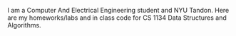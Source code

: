 I am a Computer And Electrical Engineering student and NYU Tandon. Here are my homeworks/labs and in class code for CS 1134 Data Structures and Algorithms. 
